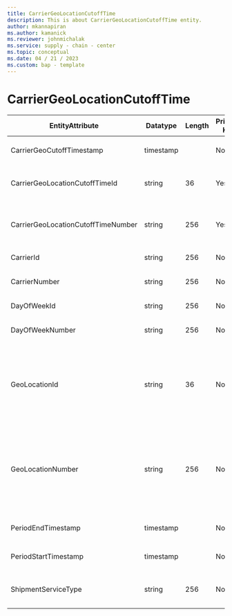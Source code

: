 ```yaml
---
title: CarrierGeoLocationCutoffTime
description: This is about CarrierGeoLocationCutoffTime entity.
author: mkannapiran
ms.author: kamanick
ms.reviewer: johnmichalak
ms.service: supply - chain - center
ms.topic: conceptual
ms.date: 04 / 21 / 2023
ms.custom: bap - template
---
```


# **CarrierGeoLocationCutoffTime**

|	EntityAttribute	|	Datatype	|	Length	|	Primary Key	|	Description	|
|---------------|--------|------|----------|-----------|
|	CarrierGeoCutoffTimestamp	|	timestamp	|		|	No	|	The cut off time of the carrier	|
|	CarrierGeoLocationCutoffTimeId	|	string	|	36	|	Yes	|	The unique Id of the carrier location cut off time	|
|	CarrierGeoLocationCutoffTimeNumber	|	string	|	256	|	Yes	|	The unique number of the carrier location cut off time	|
|	CarrierId	|	string	|	256	|	No	|	The unique Id of the carrier	|
|	CarrierNumber	|	string	|	256	|	No	|	The unique number of the carrier	|
|	DayOfWeekId	|	string	|	256	|	No	|	The Id of the week	|
|	DayOfWeekNumber	|	string	|	256	|	No	|	The unique number of the week.	|
|	GeoLocationId	|	string	|	36	|	No	|	The unique identifier of a Location. This is autogenerated by Supply chain center or D365 applications	|
|	GeoLocationNumber	|	string	|	256	|	No	|	The unique number of a location. This is a referenced in an external system to identify the unique location	|
|	PeriodEndTimestamp	|	timestamp	|		|	No	|	Validity end date of this record	|
|	PeriodStartTimestamp	|	timestamp	|		|	No	|	Validity start date of this record	|
|	ShipmentServiceType	|	string	|	256	|	No	|	Type of service provided by the carrier	|
